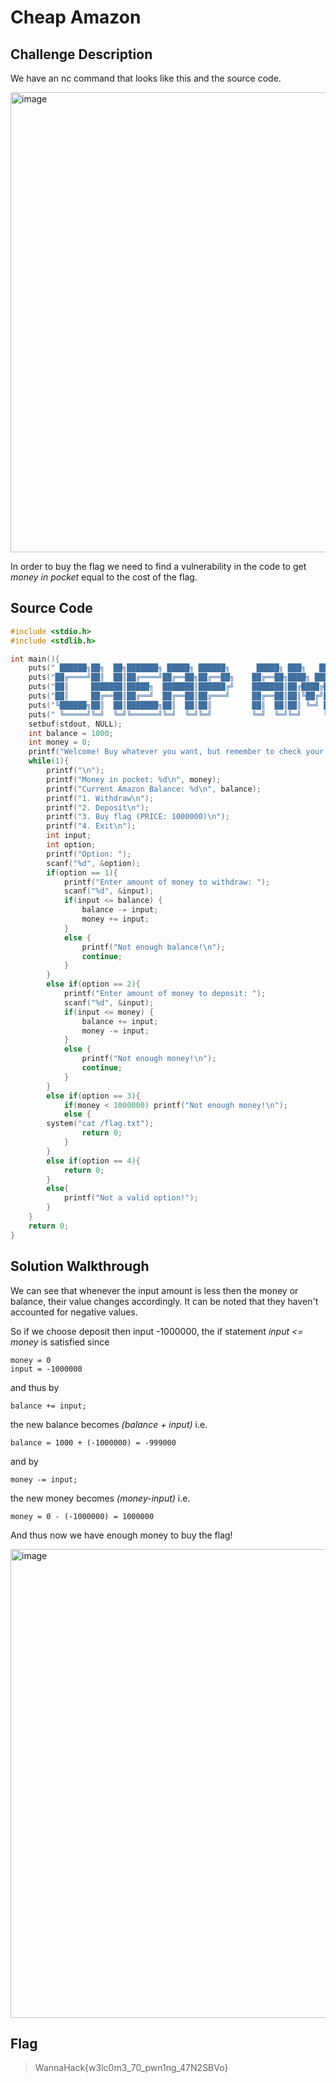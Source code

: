 # Cheap Amazon
## Challenge Description
We have an nc command that looks like this and the source code. 

<img width="736" alt="image" src="https://github.com/user-attachments/assets/eada0ec2-ce05-4c92-bc60-8c8429f56d6f" />

In order to buy the flag we need to find a vulnerability in the code to get _money in pocket_ equal to the cost of the flag.

## Source Code
```c
#include <stdio.h>
#include <stdlib.h>

int main(){
    puts(" ██████╗██╗  ██╗███████╗ █████╗ ██████╗      █████╗ ███╗   ███╗ █████╗ ███████╗ ██████╗ ███╗   ██╗"); 
    puts("██╔════╝██║  ██║██╔════╝██╔══██╗██╔══██╗    ██╔══██╗████╗ ████║██╔══██╗╚══███╔╝██╔═══██╗████╗  ██║"); 
    puts("██║     ███████║█████╗  ███████║██████╔╝    ███████║██╔████╔██║███████║  ███╔╝ ██║   ██║██╔██╗ ██║");  
    puts("██║     ██╔══██║██╔══╝  ██╔══██║██╔═══╝     ██╔══██║██║╚██╔╝██║██╔══██║ ███╔╝  ██║   ██║██║╚██╗██║");
    puts("╚██████╗██║  ██║███████╗██║  ██║██║         ██║  ██║██║ ╚═╝ ██║██║  ██║███████╗╚██████╔╝██║ ╚████║");
    puts(" ╚═════╝╚═╝  ╚═╝╚══════╝╚═╝  ╚═╝╚═╝         ╚═╝  ╚═╝╚═╝     ╚═╝╚═╝  ╚═╝╚══════╝ ╚═════╝ ╚═╝  ╚═══╝");
    setbuf(stdout, NULL);
    int balance = 1000;
    int money = 0;
    printf("Welcome! Buy whatever you want, but remember to check your balance.\n");
    while(1){
        printf("\n");
        printf("Money in pocket: %d\n", money);
        printf("Current Amazon Balance: %d\n", balance);
        printf("1. Withdraw\n");
        printf("2. Deposit\n");
        printf("3. Buy flag (PRICE: 1000000)\n");
        printf("4. Exit\n");
        int input;
        int option;
        printf("Option: ");
        scanf("%d", &option);
        if(option == 1){
            printf("Enter amount of money to withdraw: ");
            scanf("%d", &input);
            if(input <= balance) {
                balance -= input;
                money += input;
            }
            else {
                printf("Not enough balance!\n");
                continue;
            }
        }
        else if(option == 2){
            printf("Enter amount of money to deposit: ");
            scanf("%d", &input);
            if(input <= money) {
                balance += input;
                money -= input;
            }
            else {
                printf("Not enough money!\n");
                continue;
            }
        }
        else if(option == 3){
            if(money < 1000000) printf("Not enough money!\n");
            else {
		system("cat /flag.txt");
                return 0;
            }
        }
        else if(option == 4){
            return 0;
        }
        else{
            printf("Not a valid option!");
        }
    }
    return 0;
}
```
## Solution Walkthrough
We can see that whenever the input amount is less then the money or balance, their value changes accordingly. It can be noted that they haven't accounted for negative values.

So if we choose deposit then input -1000000, the if statement _input <= money_ is satisfied since
```
money = 0
input = -1000000
```
and thus by
```
balance += input;
```
the new balance becomes _(balance + input)_ i.e.
```
balance = 1000 + (-1000000) = -999000
```
and by 
```
money -= input;
```
the new money becomes _(money-input)_ i.e.
```
money = 0 - (-1000000) = 1000000
```
And thus now we have enough money to buy the flag!

<img width="750" alt="image" src="https://github.com/user-attachments/assets/0a9e3bdf-362e-4371-8e25-8be3425630f1" />

## Flag
> WannaHack{w3lc0m3_70_pwn1ng_47N2SBVo}
